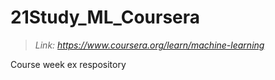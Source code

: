 # 21Study_ML_Coursera

> *Link: https://www.coursera.org/learn/machine-learning*

 Course week ex respository
